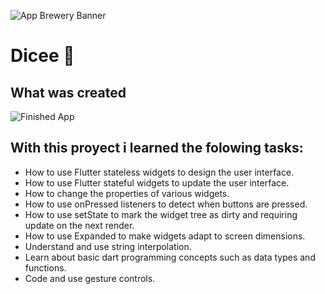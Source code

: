 ![App Brewery Banner](https://github.com/londonappbrewery/Images/blob/master/AppBreweryBanner.png)


# Dicee 🎲


## What was created

![Finished App](https://github.com/londonappbrewery/Images/blob/master/dicee-demo.gif)

## With this proyect i learned the folowing tasks:

- How to use Flutter stateless widgets to design the user interface.
- How to use Flutter stateful widgets to update the user interface.
- How to change the properties of various widgets.
- How to use onPressed listeners to detect when buttons are pressed.
- How to use setState to mark the widget tree as dirty and requiring update on the next render.
- How to use Expanded to make widgets adapt to screen dimensions.
- Understand and use string interpolation.
- Learn about basic dart programming concepts such as data types and functions.
- Code and use gesture controls.
